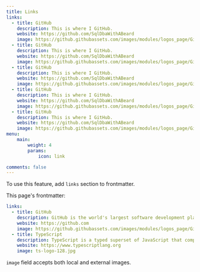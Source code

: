 ```yaml
---
title: Links
links:
  - title: GitHub
    description: This is where I GitHub.
    website: https://github.com/SqlDbaWithABeard
    image: https://github.githubassets.com/images/modules/logos_page/GitHub-Mark.png
  - title: GitHub
    description: This is where I GitHub.
    website: https://github.com/SqlDbaWithABeard
    image: https://github.githubassets.com/images/modules/logos_page/GitHub-Mark.png
  - title: GitHub
    description: This is where I GitHub.
    website: https://github.com/SqlDbaWithABeard
    image: https://github.githubassets.com/images/modules/logos_page/GitHub-Mark.png
  - title: GitHub
    description: This is where I GitHub.
    website: https://github.com/SqlDbaWithABeard
    image: https://github.githubassets.com/images/modules/logos_page/GitHub-Mark.png
  - title: GitHub
    description: This is where I GitHub.
    website: https://github.com/SqlDbaWithABeard
    image: https://github.githubassets.com/images/modules/logos_page/GitHub-Mark.png
menu:
    main: 
        weight: 4
        params:
            icon: link

comments: false
---
```


To use this feature, add `links` section to frontmatter.

This page's frontmatter:

```yaml
links:
  - title: GitHub
    description: GitHub is the world's largest software development platform.
    website: https://github.com
    image: https://github.githubassets.com/images/modules/logos_page/GitHub-Mark.png
  - title: TypeScript
    description: TypeScript is a typed superset of JavaScript that compiles to plain JavaScript.
    website: https://www.typescriptlang.org
    image: ts-logo-128.jpg
```

`image` field accepts both local and external images.